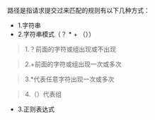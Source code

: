 路径是指请求提交过来匹配的规则有以下几种方式：
- 1.字符串
- 2.字符串模式（？ * + （））
>   1.？前面的字符或组出现或不出现

>   2.+前面的字符或组出现一次或多次

>   3.*代表任意字符出现一次或多次
    
>   4.（）代表组
- 3.正则表达式
